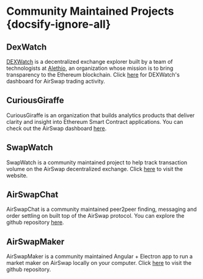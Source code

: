 # Community Maintained Projects {docsify-ignore-all}

## DexWatch

[DEXWatch](https://dex.watch) is a decentralized exchange explorer built by a team of technologists at [Alethio](https://aleth.io), an organization whose mission is to bring transparency to the Ethereum blockchain. Click [here](https://dex.watch/exchange/Airswap) for DEXWatch's dashboard for AirSwap trading activity.

## CuriousGiraffe

CuriousGiraffe is an organization that builds analytics products that deliver clarity and insight into Ethereum Smart Contract applications. You can check out the AirSwap dashboard [here](https://www.curiousgiraffe.io/airswap/).

## SwapWatch

SwapWatch is a community maintained project to help track transaction volume on the AirSwap decentralized exchange. Click [here](https://swapwatch.io/) to visit the website.

## AirSwapChat

AirSwapChat is a community maintained peer2peer finding, messaging and order settling on built top of the AirSwap protocol. You can explore the  github repository [here](https://github.com/DomiDre/AirSwapChat).

## AirSwapMaker

AirSwapMaker is a community maintained Angular + Electron app to run a market maker on AirSwap locally on your computer. Click [here](https://github.com/DomiDre/airswapmaker) to visit the github repository.
